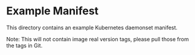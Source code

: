 # Example Manifest

This directory contains an example Kubernetes daemonset manifest.

Note: This will not contain image real version tags, please pull those from the tags in Git.
